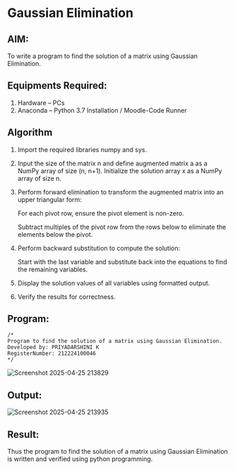 # Gaussian Elimination

## AIM:
To write a program to find the solution of a matrix using Gaussian Elimination.

## Equipments Required:
1. Hardware – PCs
2. Anaconda – Python 3.7 Installation / Moodle-Code Runner

## Algorithm
1. Import the required libraries numpy and sys.

2. Input the size of the matrix n and define augmented matrix a as a NumPy array of size (n, n+1). Initialize the solution array x as a NumPy array of size n.

3. Perform forward elimination to transform the augmented matrix into an upper triangular form:

   For each pivot row, ensure the pivot element is non-zero.
   
   Subtract multiples of the pivot row from the rows below to eliminate the elements below the pivot.

4. Perform backward substitution to compute the solution:

   Start with the last variable and substitute back into the equations to find the remaining variables.

5. Display the solution values of all variables using formatted output.

6. Verify the results for correctness.
   

## Program:
```
/*
Program to find the solution of a matrix using Gaussian Elimination.
Developed by: PRIYADARSHINI K
RegisterNumber: 212224100046
*/
```
![Screenshot 2025-04-25 213829](https://github.com/user-attachments/assets/0433bc45-5872-4888-b3aa-90d394dcaed2)



## Output:
![Screenshot 2025-04-25 213935](https://github.com/user-attachments/assets/191e283f-80ee-486d-bbfb-0cdacdb01dd7)


## Result:
Thus the program to find the solution of a matrix using Gaussian Elimination is written and verified using python programming.

